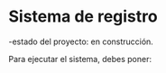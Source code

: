 <h1> Sistema de registro </h1>

-estado del proyecto: en construcción.

Para ejecutar el sistema, debes poner:

```npm install react´´´
